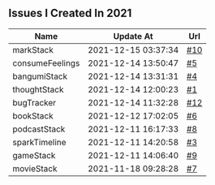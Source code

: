 ## Issues I Created In 2021

| Name | Update At | Url |
| ---- | ---- | ---- |
| markStack | 2021-12-15 03:37:34 | [#10](https://github.com/bGZoCg/2021/issues/10) |
| consumeFeelings | 2021-12-14 13:50:47 | [#5](https://github.com/bGZoCg/2021/issues/5) |
| bangumiStack | 2021-12-14 13:31:31 | [#4](https://github.com/bGZoCg/2021/issues/4) |
| thoughtStack | 2021-12-14 12:00:23 | [#1](https://github.com/bGZoCg/2021/issues/1) |
| bugTracker | 2021-12-14 11:32:28 | [#12](https://github.com/bGZoCg/2021/issues/12) |
| bookStack | 2021-12-12 17:02:05 | [#6](https://github.com/bGZoCg/2021/issues/6) |
| podcastStack | 2021-12-11 16:17:33 | [#8](https://github.com/bGZoCg/2021/issues/8) |
| sparkTimeline | 2021-12-11 14:20:58 | [#3](https://github.com/bGZoCg/2021/issues/3) |
| gameStack | 2021-12-11 14:06:40 | [#9](https://github.com/bGZoCg/2021/issues/9) |
| movieStack | 2021-11-18 09:28:28 | [#7](https://github.com/bGZoCg/2021/issues/7) |
